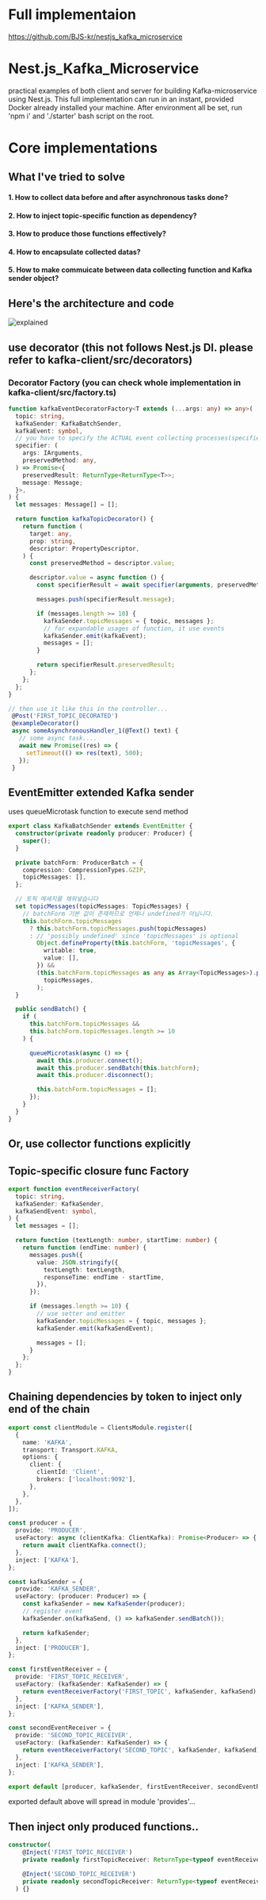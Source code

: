 # Full implementaion
https://github.com/BJS-kr/nestjs_kafka_microservice


# Nest.js_Kafka_Microservice
practical examples of both client and server for building Kafka-microservice using Nest.js.
This full implementation can run in an instant, provided Docker already installed your machine.
After environment all be set, run 'npm i' and './starter' bash script on the root. 

# Core implementations
## What I've tried to solve
#### 1. How to collect data before and after asynchronous tasks done?
#### 2. How to inject topic-specific function as dependency?
#### 3. How to produce those functions effectively?
#### 4. How to encapsulate collected datas?
#### 5. How to make commuicate between data collecting function and Kafka sender object?

## Here's the architecture and code
![explained](https://user-images.githubusercontent.com/78771384/151653623-6778824e-5de4-4346-841f-f07773f4db25.png)

## use decorator (this not follows Nest.js DI. please refer to kafka-client/src/decorators)
### Decorator Factory (you can check whole implementation in kafka-client/src/factory.ts)
```typescript
function kafkaEventDecoratorFactory<T extends (...args: any) => any>(
  topic: string,
  kafkaSender: KafkaBatchSender,
  kafkaEvent: symbol,
  // you have to specify the ACTUAL event collecting processes(specifier)
  specifier: (
    args: IArguments,
    preservedMethod: any,
  ) => Promise<{
    preservedResult: ReturnType<ReturnType<T>>;
    message: Message;
  }>,
) {
  let messages: Message[] = [];

  return function kafkaTopicDecorator() {
    return function (
      target: any,
      prop: string,
      descriptor: PropertyDescriptor,
    ) {
      const preservedMethod = descriptor.value;

      descriptor.value = async function () {
        const specifierResult = await specifier(arguments, preservedMethod);

        messages.push(specifierResult.message);

        if (messages.length >= 10) {
          kafkaSender.topicMessages = { topic, messages };
          // for expandable usages of function, it use events
          kafkaSender.emit(kafkaEvent);
          messages = [];
        }

        return specifierResult.preservedResult;
      };
    };
  };
}

// then use it like this in the controller...
 @Post('FIRST_TOPIC_DECORATED')
 @exampleDecorator()
 async someAsynchronousHandler_1(@Text() text) {
   // some async task....
   await new Promise((res) => {
     setTimeout(() => res(text), 500);
   });
 }
```

## EventEmitter extended Kafka sender
uses queueMicrotask function to execute send method
```typescript
export class KafkaBatchSender extends EventEmitter {
  constructor(private readonly producer: Producer) {
    super();
  }

  private batchForm: ProducerBatch = {
    compression: CompressionTypes.GZIP,
    topicMessages: [],
  };

  // 토픽 메세지를 채워넣습니다
  set topicMessages(topicMessages: TopicMessages) {
    // batchForm 기본 값이 존재하므로 언제나 undefined가 아닙니다.
    this.batchForm.topicMessages
      ? this.batchForm.topicMessages.push(topicMessages)
      : // 'possibly undefined' since 'topicMessages' is optional  
        Object.defineProperty(this.batchForm, 'topicMessages', {
          writable: true,
          value: [],
        }) &&
        (this.batchForm.topicMessages as any as Array<TopicMessages>).push(
          topicMessages,
        );
  }

  public sendBatch() {
    if (
      this.batchForm.topicMessages &&
      this.batchForm.topicMessages.length >= 10
    ) {

      queueMicrotask(async () => {
        await this.producer.connect();
        await this.producer.sendBatch(this.batchForm);
        await this.producer.disconnect();

        this.batchForm.topicMessages = [];
      });
    }
  }
}
```

## Or, use collector functions explicitly
## Topic-specific closure func Factory
```typescript
export function eventReceiverFactory(
  topic: string,
  kafkaSender: KafkaSender,
  kafkaSendEvent: symbol,
) {
  let messages = [];

  return function (textLength: number, startTime: number) {
    return function (endTime: number) {
      messages.push({
        value: JSON.stringify({
          textLength: textLength,
          responseTime: endTime - startTime,
        }),
      });

      if (messages.length >= 10) {
        // use setter and emitter
        kafkaSender.topicMessages = { topic, messages };
        kafkaSender.emit(kafkaSendEvent);

        messages = [];
      }
    };
  };
}
```


## Chaining dependencies by token to inject only end of the chain
```typescript
export const clientModule = ClientsModule.register([
  {
    name: 'KAFKA',
    transport: Transport.KAFKA,
    options: {
      client: {
        clientId: 'Client',
        brokers: ['localhost:9092'],
      },
    },
  },
]);

const producer = {
  provide: 'PRODUCER',
  useFactory: async (clientKafka: ClientKafka): Promise<Producer> => {
    return await clientKafka.connect();
  },
  inject: ['KAFKA'],
};

const kafkaSender = {
  provide: 'KAFKA_SENDER',
  useFactory: (producer: Producer) => {
    const kafkaSender = new KafkaSender(producer);
    // register event
    kafkaSender.on(kafkaSend, () => kafkaSender.sendBatch());

    return kafkaSender;
  },
  inject: ['PRODUCER'],
};

const firstEventReceiver = {
  provide: 'FIRST_TOPIC_RECEIVER',
  useFactory: (kafkaSender: KafkaSender) => {
    return eventReceiverFactory('FIRST_TOPIC', kafkaSender, kafkaSend);
  },
  inject: ['KAFKA_SENDER'],
};

const secondEventReceiver = {
  provide: 'SECOND_TOPIC_RECEIVER',
  useFactory: (kafkaSender: KafkaSender) => {
    return eventReceiverFactory('SECOND_TOPIC', kafkaSender, kafkaSend);
  },
  inject: ['KAFKA_SENDER'],
};

export default [producer, kafkaSender, firstEventReceiver, secondEventReceiver];
```
exported default above will spread in module 'provides'...

## Then inject only produced functions..
```typescript
constructor(
    @Inject('FIRST_TOPIC_RECEIVER')
    private readonly firstTopicReceiver: ReturnType<typeof eventReceiverFactory>,

    @Inject('SECOND_TOPIC_RECEIVER')
    private readonly secondTopicReceiver: ReturnType<typeof eventReceiverFactory>,
  ) {}
```




